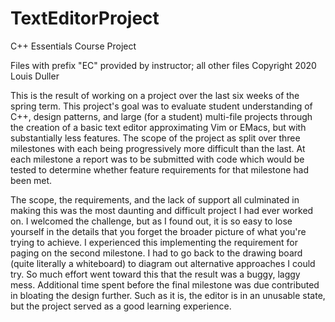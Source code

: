 # TextEditorProject
C++ Essentials Course Project

Files with prefix "EC" provided by instructor; all other files
Copyright 2020 Louis Duller

This is the result of working on a project over the last six weeks of the spring term. This project's goal was to evaluate student understanding of C++, design patterns, and large (for a student) multi-file projects through the creation of a basic text editor approximating Vim or EMacs, but with substantially less features. The scope of the project as split over three milestones with each being progressively more difficult than the last. At each milestone a report was to be submitted with code which would be tested to determine whether feature requirements for that milestone had been met.

The scope, the requirements, and the lack of support all culminated in making this was the most daunting and difficult project I had ever worked on. I welcomed the challenge, but as I found out, it is so easy to lose yourself in the details that you forget the broader picture of what you're trying to achieve. I experienced this implementing the requirement for paging on the second milestone. I had to go back to the drawing board (quite literally a whiteboard) to diagram out alternative approaches I could try. So much effort went toward this that the result was a buggy, laggy mess. Additional time spent before the final milestone was due contributed in bloating the design further. Such as it is, the editor is in an unusable state, but the project served as a good learning experience.
